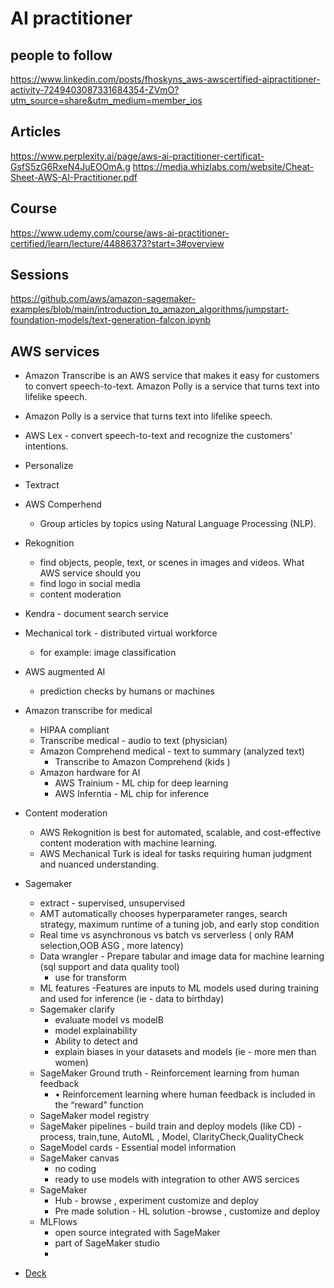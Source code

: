# AI practitioner 

## people to follow 
https://www.linkedin.com/posts/fhoskyns_aws-awscertified-aipractitioner-activity-7249403087331684354-ZVmO?utm_source=share&utm_medium=member_ios


## Articles 
https://www.perplexity.ai/page/aws-ai-practitioner-certificat-GsfS5zG6RxeN4JuEOOmA.g
https://media.whizlabs.com/website/Cheat-Sheet-AWS-AI-Practitioner.pdf


## Course 
https://www.udemy.com/course/aws-ai-practitioner-certified/learn/lecture/44886373?start=3#overview

## Sessions 
https://github.com/aws/amazon-sagemaker-examples/blob/main/introduction_to_amazon_algorithms/jumpstart-foundation-models/text-generation-falcon.ipynb
  

## AWS services
* Amazon Transcribe is an AWS service that makes it easy for customers to convert speech-to-text. Amazon Polly is a service that turns text into lifelike speech.
* Amazon Polly is a service that turns text into lifelike speech.
* AWS Lex -  convert speech-to-text and recognize the customers' intentions.
* Personalize 
* Textract
* AWS Comperhend
  * Group articles by topics using Natural Language Processing (NLP).
* Rekognition
   * find objects, people, text, or scenes in images and videos. What AWS service should you
   * find logo in social media
   * content moderation 
* Kendra - document search service
* Mechanical tork - distributed virtual workforce
  * for example: image classification
* AWS augmented AI
  * prediction checks by humans or machines 
* Amazon transcribe for medical
  * HIPAA compliant
  * Transcribe medical - audio to text (physician)
  * Amazon Comprehend medical - text to summary (analyzed text)
    * Transcribe to Amazon Comprehend  (kids )
  * Amazon hardware for AI
    * AWS Trainium - ML chip for deep learning
    * AWS Inferntia - ML chip for inference 

* Content moderation 
  - AWS Rekognition is best for automated, scalable, and cost-effective content moderation with machine learning.
  - AWS Mechanical Turk is ideal for tasks requiring human judgment and nuanced understanding.


 * Sagemaker
   * extract -  supervised, unsupervised
   * AMT automatically chooses hyperparameter ranges, search strategy, maximum runtime of a tuning job, and early stop condition
   * Real time vs asynchronous vs  batch vs serverless ( only RAM selection,OOB ASG , more latency)
   * Data wrangler - Prepare tabular and image data for machine learning (sql support and data quality tool)
      * use for transform 
   * ML features -Features are inputs to ML models used during training and used for inference (ie - data to birthday)
   * Sagemaker clarify
       *  evaluate model vs modelB
       *  model explainability
       *  Ability to detect and
       *  explain biases in your datasets and models (ie - more men than women)
    * SageMaker Ground truth - Reinforcement learning from human feedback
       * • Reinforcement learning where human feedback is included in the “reward” function
    * SageMaker model registry
    * SageMaker pipelines - build train and deploy models (like CD) - process, train,tune, AutoML  , Model, ClarityCheck,QualityCheck
    * SageModel cards - Essential model information
    * SageMaker canvas
      * no coding
      * ready to use models with integration to other AWS sercices 
    * SageMaker
       * Hub - browse , experiment  customize and deploy 
       * Pre made solution - HL solution -browse ,  customize and deploy 
    * MLFlows
       * open source integrated with SageMaker
       * part of SageMaker studio
       * 

  
 * [Deck](https://media.datacumulus.com/aws-aif/AWS%20Certified%20AI%20Practitioner%20Slides%20v10.pdf?_gl=1*1khaxia*_ga*MTAwODUyMTI5Mi4xNzM5NjM4MjU5*_ga_6GZZTGGX7H*MTczOTYzODI1OC4xLjAuMTczOTYzODI1OC42MC4wLjA.)

